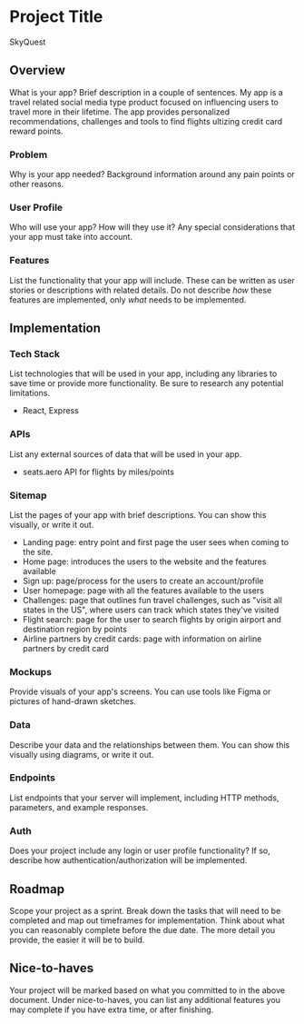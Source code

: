 # Project Title
SkyQuest

## Overview

What is your app? Brief description in a couple of sentences.
My app is a travel related social media type product focused on influencing users to travel more in their lifetime. The app provides personalized recommendations, challenges and tools to find flights ultizing credit card reward points. 

### Problem

Why is your app needed? Background information around any pain points or other reasons.

### User Profile

Who will use your app? How will they use it? Any special considerations that your app must take into account.

### Features

List the functionality that your app will include. These can be written as user stories or descriptions with related details. Do not describe _how_ these features are implemented, only _what_ needs to be implemented.

## Implementation

### Tech Stack

List technologies that will be used in your app, including any libraries to save time or provide more functionality. Be sure to research any potential limitations.

- React, Express

### APIs

List any external sources of data that will be used in your app.

- seats.aero API for flights by miles/points


### Sitemap

List the pages of your app with brief descriptions. You can show this visually, or write it out.

- Landing page: entry point and first page the user sees when coming to the site. 
- Home page: introduces the users to the website and the features available
- Sign up: page/process for the users to create an account/profile
- User homepage: page with all the features available to the users
- Challenges: page that outlines fun travel challenges, such as "visit all states in the US", where users can track which states they've visited
- Flight search: page for the user to search flights by origin airport and destination region by points 
- Airline partners by credit cards: page with information on airline partners by credit card

### Mockups

Provide visuals of your app's screens. You can use tools like Figma or pictures of hand-drawn sketches.


### Data

Describe your data and the relationships between them. You can show this visually using diagrams, or write it out. 

### Endpoints

List endpoints that your server will implement, including HTTP methods, parameters, and example responses.

### Auth

Does your project include any login or user profile functionality? If so, describe how authentication/authorization will be implemented.

## Roadmap

Scope your project as a sprint. Break down the tasks that will need to be completed and map out timeframes for implementation. Think about what you can reasonably complete before the due date. The more detail you provide, the easier it will be to build.

## Nice-to-haves

Your project will be marked based on what you committed to in the above document. Under nice-to-haves, you can list any additional features you may complete if you have extra time, or after finishing.
